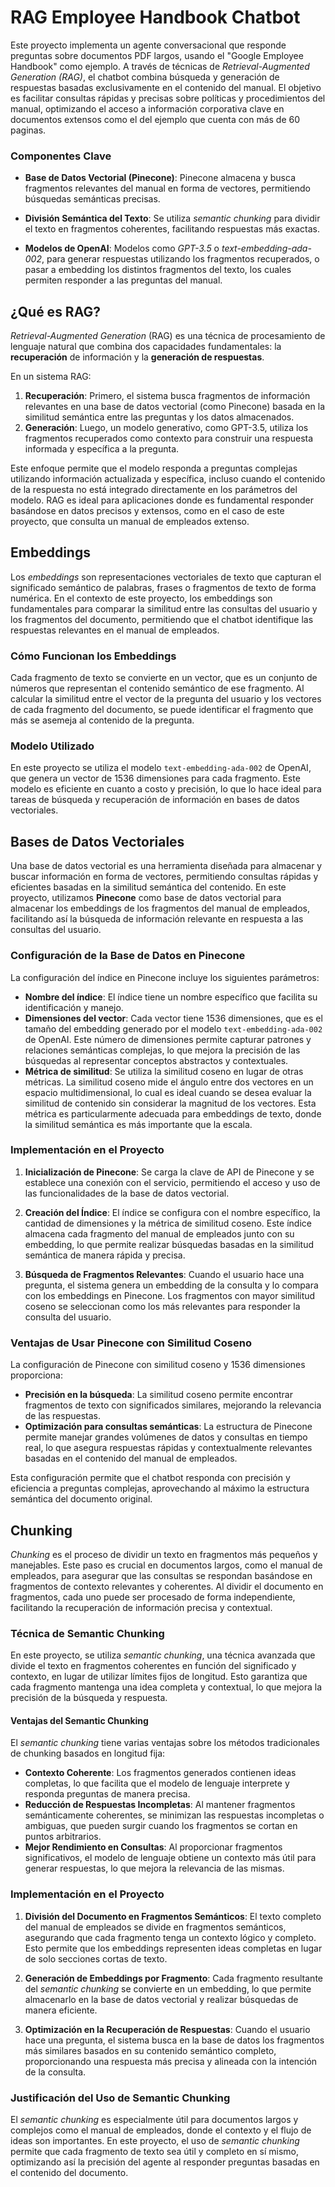 # RAG Employee Handbook Chatbot

Este proyecto implementa un agente conversacional que responde preguntas sobre documentos PDF largos, usando el "Google Employee Handbook" como ejemplo. A través de técnicas de *Retrieval-Augmented Generation (RAG)*, el chatbot combina búsqueda y generación de respuestas basadas exclusivamente en el contenido del manual. El objetivo es facilitar consultas rápidas y precisas sobre políticas y procedimientos del manual, optimizando el acceso a información corporativa clave en documentos extensos como el del ejemplo que cuenta con más de 60 paginas.

### Componentes Clave

- **Base de Datos Vectorial (Pinecone)**: Pinecone almacena y busca fragmentos relevantes del manual en forma de vectores, permitiendo búsquedas semánticas precisas.
  
- **División Semántica del Texto**: Se utiliza *semantic chunking* para dividir el texto en fragmentos coherentes, facilitando respuestas más exactas.
  
- **Modelos de OpenAI**: Modelos como *GPT-3.5* o *text-embedding-ada-002*, para generar respuestas utilizando los fragmentos recuperados, o pasar a embedding los distintos fragmentos del texto, los cuales permiten responder a las preguntas del manual.

## ¿Qué es RAG?

*Retrieval-Augmented Generation* (RAG) es una técnica de procesamiento de lenguaje natural que combina dos capacidades fundamentales: la **recuperación** de información y la **generación de respuestas**. 

En un sistema RAG:
1. **Recuperación**: Primero, el sistema busca fragmentos de información relevantes en una base de datos vectorial (como Pinecone) basada en la similitud semántica entre las preguntas y los datos almacenados.
2. **Generación**: Luego, un modelo generativo, como GPT-3.5, utiliza los fragmentos recuperados como contexto para construir una respuesta informada y específica a la pregunta.

Este enfoque permite que el modelo responda a preguntas complejas utilizando información actualizada y específica, incluso cuando el contenido de la respuesta no está integrado directamente en los parámetros del modelo. RAG es ideal para aplicaciones donde es fundamental responder basándose en datos precisos y extensos, como en el caso de este proyecto, que consulta un manual de empleados extenso.

## Embeddings

Los *embeddings* son representaciones vectoriales de texto que capturan el significado semántico de palabras, frases o fragmentos de texto de forma numérica. En el contexto de este proyecto, los embeddings son fundamentales para comparar la similitud entre las consultas del usuario y los fragmentos del documento, permitiendo que el chatbot identifique las respuestas relevantes en el manual de empleados.

### Cómo Funcionan los Embeddings

Cada fragmento de texto se convierte en un vector, que es un conjunto de números que representan el contenido semántico de ese fragmento. Al calcular la similitud entre el vector de la pregunta del usuario y los vectores de cada fragmento del documento, se puede identificar el fragmento que más se asemeja al contenido de la pregunta.

### Modelo Utilizado

En este proyecto se utiliza el modelo `text-embedding-ada-002` de OpenAI, que genera un vector de 1536 dimensiones para cada fragmento. Este modelo es eficiente en cuanto a costo y precisión, lo que lo hace ideal para tareas de búsqueda y recuperación de información en bases de datos vectoriales.

## Bases de Datos Vectoriales

Una base de datos vectorial es una herramienta diseñada para almacenar y buscar información en forma de vectores, permitiendo consultas rápidas y eficientes basadas en la similitud semántica del contenido. En este proyecto, utilizamos **Pinecone** como base de datos vectorial para almacenar los embeddings de los fragmentos del manual de empleados, facilitando así la búsqueda de información relevante en respuesta a las consultas del usuario.

### Configuración de la Base de Datos en Pinecone

La configuración del índice en Pinecone incluye los siguientes parámetros:

- **Nombre del índice**: El índice tiene un nombre específico que facilita su identificación y manejo.
- **Dimensiones del vector**: Cada vector tiene 1536 dimensiones, que es el tamaño del embedding generado por el modelo `text-embedding-ada-002` de OpenAI. Este número de dimensiones permite capturar patrones y relaciones semánticas complejas, lo que mejora la precisión de las búsquedas al representar conceptos abstractos y contextuales.
- **Métrica de similitud**: Se utiliza la similitud coseno en lugar de otras métricas. La similitud coseno mide el ángulo entre dos vectores en un espacio multidimensional, lo cual es ideal cuando se desea evaluar la similitud de contenido sin considerar la magnitud de los vectores. Esta métrica es particularmente adecuada para embeddings de texto, donde la similitud semántica es más importante que la escala.

### Implementación en el Proyecto

1. **Inicialización de Pinecone**: Se carga la clave de API de Pinecone y se establece una conexión con el servicio, permitiendo el acceso y uso de las funcionalidades de la base de datos vectorial.

2. **Creación del Índice**: El índice se configura con el nombre específico, la cantidad de dimensiones y la métrica de similitud coseno. Este índice almacena cada fragmento del manual de empleados junto con su embedding, lo que permite realizar búsquedas basadas en la similitud semántica de manera rápida y precisa.

3. **Búsqueda de Fragmentos Relevantes**: Cuando el usuario hace una pregunta, el sistema genera un embedding de la consulta y lo compara con los embeddings en Pinecone. Los fragmentos con mayor similitud coseno se seleccionan como los más relevantes para responder la consulta del usuario.

### Ventajas de Usar Pinecone con Similitud Coseno

La configuración de Pinecone con similitud coseno y 1536 dimensiones proporciona:

- **Precisión en la búsqueda**: La similitud coseno permite encontrar fragmentos de texto con significados similares, mejorando la relevancia de las respuestas.
- **Optimización para consultas semánticas**: La estructura de Pinecone permite manejar grandes volúmenes de datos y consultas en tiempo real, lo que asegura respuestas rápidas y contextualmente relevantes basadas en el contenido del manual de empleados.

Esta configuración permite que el chatbot responda con precisión y eficiencia a preguntas complejas, aprovechando al máximo la estructura semántica del documento original.
## Chunking

*Chunking* es el proceso de dividir un texto en fragmentos más pequeños y manejables. Este paso es crucial en documentos largos, como el manual de empleados, para asegurar que las consultas se respondan basándose en fragmentos de contexto relevantes y coherentes. Al dividir el documento en fragmentos, cada uno puede ser procesado de forma independiente, facilitando la recuperación de información precisa y contextual.

### Técnica de Semantic Chunking

En este proyecto, se utiliza *semantic chunking*, una técnica avanzada que divide el texto en fragmentos coherentes en función del significado y contexto, en lugar de utilizar límites fijos de longitud. Esto garantiza que cada fragmento mantenga una idea completa y contextual, lo que mejora la precisión de la búsqueda y respuesta.

#### Ventajas del Semantic Chunking

El *semantic chunking* tiene varias ventajas sobre los métodos tradicionales de chunking basados en longitud fija:

- **Contexto Coherente**: Los fragmentos generados contienen ideas completas, lo que facilita que el modelo de lenguaje interprete y responda preguntas de manera precisa.
- **Reducción de Respuestas Incompletas**: Al mantener fragmentos semánticamente coherentes, se minimizan las respuestas incompletas o ambiguas, que pueden surgir cuando los fragmentos se cortan en puntos arbitrarios.
- **Mejor Rendimiento en Consultas**: Al proporcionar fragmentos significativos, el modelo de lenguaje obtiene un contexto más útil para generar respuestas, lo que mejora la relevancia de las mismas.

### Implementación en el Proyecto

1. **División del Documento en Fragmentos Semánticos**: El texto completo del manual de empleados se divide en fragmentos semánticos, asegurando que cada fragmento tenga un contexto lógico y completo. Esto permite que los embeddings representen ideas completas en lugar de solo secciones cortas de texto.

2. **Generación de Embeddings por Fragmento**: Cada fragmento resultante del *semantic chunking* se convierte en un embedding, lo que permite almacenarlo en la base de datos vectorial y realizar búsquedas de manera eficiente.

3. **Optimización en la Recuperación de Respuestas**: Cuando el usuario hace una pregunta, el sistema busca en la base de datos los fragmentos más similares basados en su contenido semántico completo, proporcionando una respuesta más precisa y alineada con la intención de la consulta.

### Justificación del Uso de Semantic Chunking

El *semantic chunking* es especialmente útil para documentos largos y complejos como el manual de empleados, donde el contexto y el flujo de ideas son importantes. En este proyecto, el uso de *semantic chunking* permite que cada fragmento de texto sea útil y completo en sí mismo, optimizando así la precisión del agente al responder preguntas basadas en el contenido del documento.


